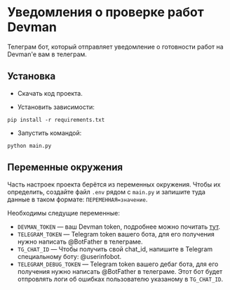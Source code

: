 # Уведомления о проверке работ Devman

Телеграм бот, который отправляет уведомление о готовности работ на Devman'e вам в телеграм.

## Установка

- Скачать код проекта.

- Установить зависимости:

```console
pip install -r requirements.txt
```

- Запустить командой:

```console
python main.py
```

## Переменные окружения

Часть настроек проекта берётся из переменных окружения. Чтобы их определить, создайте файл `.env` рядом с `main.py` и запишите туда данные в таком формате: `ПЕРЕМЕННАЯ=значение`.

Необходимы следущие переменные:

- `DEVMAN_TOKEN` — ваш Devman token, подробнее можно почитать [тут](https://dvmn.org/api/docs/).
- `TELEGRAM_TOKEN` — Telegram token вашего бота, для его получения нужно написать @BotFather в телеграме.
- `TG_CHAT_ID` — Чтобы получить свой chat_id, напишите в Telegram специальному боту: @userinfobot.
- `TELEGRAM_DEBUG_TOKEN` — Telegram token вашего дебаг бота, для его получения нужно написать @BotFather в телеграме. Этот бот будет отпровлять логи об ошибках пользователю указаному в `TG_CHAT_ID`.

